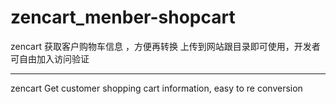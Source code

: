 # zencart_menber-shopcart
zencart 获取客户购物车信息 ，方便再转换
上传到网站跟目录即可使用，开发者可自由加入访问验证

-------------------------------------------------
zencart Get customer shopping cart information, easy to re conversion
